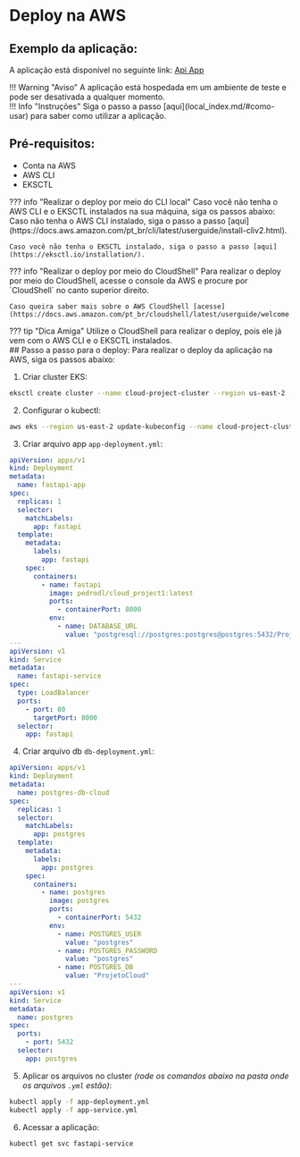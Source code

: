 # Deploy na AWS
## Exemplo da aplicação:
A aplicação está disponível no seguinte link: [Api App](http://a9081d685efb34ba0bd6b6340780caa3-1034918237.us-east-2.elb.amazonaws.com/)

<div class="warning" markdown>
!!! Warning "Aviso"
    A aplicação está hospedada em um ambiente de teste e pode ser desativada a qualquer momento.
</div>

<div class="info" markdown>
!!! Info "Instruções"
    Siga o passo a passo [aqui](local_index.md/#como-usar) para saber como utilizar a aplicação.
</div>

## Pré-requisitos:
- Conta na AWS
- AWS CLI
- EKSCTL

<div class="info" markdown>
??? info "Realizar o deploy por meio do CLI local"
    Caso você não tenha o AWS CLI e o EKSCTL instalados na sua máquina, siga os passos abaixo:
    Caso não tenha o AWS CLI instalado, siga o passo a passo [aqui](https://docs.aws.amazon.com/pt_br/cli/latest/userguide/install-cliv2.html).

    Caso você não tenha o EKSCTL instalado, siga o passo a passo [aqui](https://eksctl.io/installation/).
</div>
<div class="info" markdown>
??? info "Realizar o deploy por meio do CloudShell"
    Para realizar o deploy por meio do CloudShell, acesse o console da AWS e procure por `CloudShell` no canto superior direito.

    Caso queira saber mais sobre o AWS CloudShell [acesse](https://docs.aws.amazon.com/pt_br/cloudshell/latest/userguide/welcome.html).
</div>

<div class="info" markdown>
??? tip "Dica Amiga"
    Utilize o CloudShell para realizar o deploy, pois ele já vem com o AWS CLI e o EKSCTL instalados.
</div>
## Passo a passo para o deploy:
Para realizar o deploy da aplicação na AWS, siga os passos abaixo:

1. Criar cluster EKS:
```bash
eksctl create cluster --name cloud-project-cluster --region us-east-2 --nodes 2
```

2. Configurar o kubectl:
```bash
aws eks --region us-east-2 update-kubeconfig --name cloud-project-cluster
```

3. Criar arquivo app `app-deployment.yml`:
```yml
apiVersion: apps/v1
kind: Deployment
metadata:
  name: fastapi-app
spec:
  replicas: 1
  selector:
    matchLabels:
      app: fastapi
  template:
    metadata:
      labels:
        app: fastapi
    spec:
      containers:
        - name: fastapi
          image: pedrodl/cloud_project1:latest
          ports:
            - containerPort: 8000
          env:
            - name: DATABASE_URL
              value: "postgresql://postgres:postgres@postgres:5432/ProjetoCloud"
---
apiVersion: v1
kind: Service
metadata:
  name: fastapi-service
spec:
  type: LoadBalancer
  ports:
    - port: 80
      targetPort: 8000
  selector:
    app: fastapi
```

4. Criar arquivo db `db-deployment.yml`:
```yml
apiVersion: apps/v1
kind: Deployment
metadata:
  name: postgres-db-cloud
spec:
  replicas: 1
  selector:
    matchLabels:
      app: postgres
  template:
    metadata:
      labels:
        app: postgres
    spec:
      containers:
        - name: postgres
          image: postgres
          ports:
            - containerPort: 5432
          env:
            - name: POSTGRES_USER
              value: "postgres"
            - name: POSTGRES_PASSWORD
              value: "postgres"
            - name: POSTGRES_DB
              value: "ProjetoCloud"
---
apiVersion: v1
kind: Service
metadata:
  name: postgres
spec:
  ports:
    - port: 5432
  selector:
    app: postgres
```

5. Aplicar os arquivos no cluster _(rode os comandos abaixo na pasta onde os arquivos `.yml` estão)_:
```bash
kubectl apply -f app-deployment.yml
kubectl apply -f app-service.yml
```

6. Acessar a aplicação:
```bash
kubectl get svc fastapi-service
```